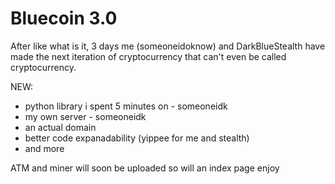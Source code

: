 # Bluecoin 3.0

After like what is it, 3 days me (someoneidoknow) and DarkBlueStealth have made the next iteration of cryptocurrency that can't even be called cryptocurrency.

NEW:
* python library i spent 5 minutes on - someoneidk
* my own server - someoneidk
* an actual domain
* better code expanadability (yippee for me and stealth)
* and more

ATM and miner will soon be uploaded
so will an index page
enjoy 
